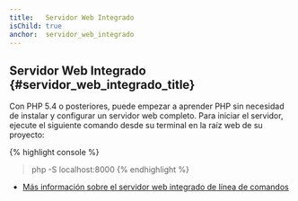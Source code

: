 ```yaml
---
title:   Servidor Web Integrado
isChild: true
anchor:  servidor_web_integrado
---
```


## Servidor Web Integrado {#servidor_web_integrado_title}

Con PHP 5.4 o posteriores, puede empezar a aprender PHP sin necesidad de instalar y configurar un servidor web completo.
Para iniciar el servidor, ejecute el siguiente comando desde su terminal en la raíz web de su proyecto:

{% highlight console %}
> php -S localhost:8000
{% endhighlight %}

* [Más información sobre el servidor web integrado de línea de comandos][cli-server]


[cli-server]: https://www.php.net/features.commandline.webserver
